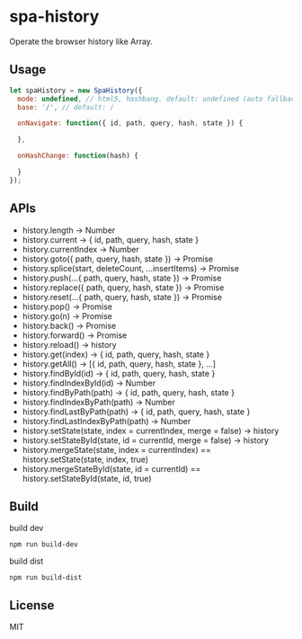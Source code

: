 # spa-history

Operate the browser history like Array.

## Usage
```js
let spaHistory = new SpaHistory({
  mode: undefined, // html5, hashbang. default: undefined (auto fallback)
  base: '/', // default: /

  onNavigate: function({ id, path, query, hash, state }) {

  },

  onHashChange: function(hash) {

  }
});
```

## APIs
- history.length -> Number
- history.current -> { id, path, query, hash, state }
- history.currentIndex -> Number
- history.goto({ path, query, hash, state }) -> Promise
- history.splice(start, deleteCount, ...insertItems) -> Promise
- history.push(...{ path, query, hash, state }) -> Promise
- history.replace({ path, query, hash, state }) -> Promise
- history.reset(...{ path, query, hash, state }) -> Promise
- history.pop() -> Promise
- history.go(n) -> Promise
- history.back() -> Promise
- history.forward() -> Promise
- history.reload() -> history
- history.get(index) -> { id, path, query, hash, state }
- history.getAll() -> [{ id, path, query, hash, state }, ...]
- history.findById(id) -> { id, path, query, hash, state }
- history.findIndexById(id) -> Number
- history.findByPath(path) -> { id, path, query, hash, state }
- history.findIndexByPath(path) -> Number
- history.findLastByPath(path) -> { id, path, query, hash, state }
- history.findLastIndexByPath(path) -> Number
- history.setState(state, index = currentIndex, merge = false) -> history
- history.setStateById(state, id = currentId, merge = false) -> history
- history.mergeState(state, index = currentIndex) == history.setState(state, index, true)
- history.mergeStateById(state, id = currentId) == history.setStateById(state, id, true)

## Build
build dev
```
npm run build-dev
```
build dist
```
npm run build-dist
```

## License
MIT
